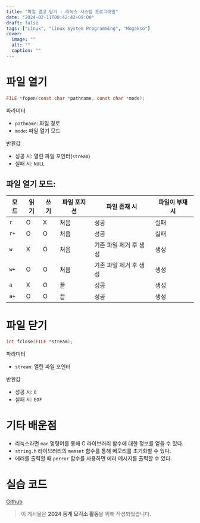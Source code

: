 ```yaml
---
title: "파일 열고 닫기 - 리눅스 시스템 프로그래밍"
date: "2024-02-11T00:42:42+09:00"
draft: false
tags: ["Linux", "Linux System Programming", "Mogakso"]
cover:
  image: ""
  alt: ""
  caption: ""
---
```


# 파일 열기

```c
FILE *fopen(const char *pathname, const char *mode);
```

파라미터

- `pathname`: 파일 경로
- `mode`: 파일 열기 모드

반환값

- 성공 시: 열린 파일 포인터(`stream`)
- 실패 시: `NULL`

## 파일 열기 모드:

| 모드 | 읽기 | 쓰기 | 파일 포지션 | 파일 존재 시           | 파일이 부재 시 |
| ---- | ---- | ---- | ----------- | ---------------------- | -------------- |
| `r`  | O    | X    | 처음        | 성공                   | 실패           |
| `r+` | O    | O    | 처음        | 성공                   | 실패           |
| `w`  | X    | O    | 처음        | 기존 파일 제거 후 생성 | 생성           |
| `w+` | O    | O    | 처음        | 기존 파일 제거 후 생성 | 생성           |
| `a`  | X    | O    | 끝          | 성공                   | 생성           |
| `a+` | O    | O    | 끝          | 성공                   | 생성           |

# 파일 닫기

```c
int fclose(FILE *stream);
```

파라미터

- `stream`: 열린 파일 포인터

반환값

- 성공 시: `0`
- 실패 시: `EOF`

# 기타 배운점

- 리눅스라면 `man` 명령어를 통해 C 라이브러리 함수에 대한 정보를 얻을 수 있다.
- `string.h` 라이브러리의 `memset` 함수를 통해 메모리를 초기화할 수 있다.
- 에러를 출력할 때 `perror` 함수를 사용하면 에러 메시지를 출력할 수 있다.

# 실습 코드

[Github](https://github.com/seolcu/inflearn-lsp/blob/master/file-basic/file_open.c)

> 이 게시물은 **2024 동계 모각소 활동**을 위해 작성되었습니다.
